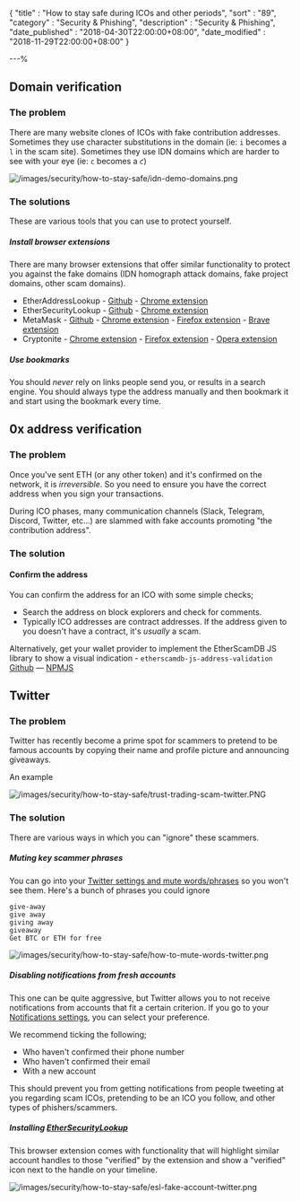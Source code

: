 {
"title"       : "How to stay safe during ICOs and other periods",
"sort"        : "89",
"category"    : "Security & Phishing",
"description" : "Security & Phishing",
"date_published" : "2018-04-30T22:00:00+08:00",
"date_modified"  : "2018-11-29T22:00:00+08:00"
}

---%

## Domain verification

### The problem

There are many website clones of ICOs with fake contribution addresses. Sometimes they use character substitutions in
the domain (ie: `i` becomes a `l` in the scam site). Sometimes they use IDN domains which are harder to see with your eye
(ie: `c` becomes a `ƈ`)

![/images/security/how-to-stay-safe/idn-demo-domains.png](/images/security/how-to-stay-safe/idn-demo-domains.png)

### The solutions

These are various tools that you can use to protect yourself.

##### Install browser extensions

There are many browser extensions that offer similar functionality to protect you against the fake domains (IDN homograph
attack domains, fake project domains, other scam domains).

* EtherAddressLookup - 
[Github](https://github.com/409H/EtherAddressLookup) - 
[Chrome extension](https://chrome.google.com/webstore/detail/etheraddresslookup/pdknmigbbbhmllnmgdfalmedcmcefdfn)
* EtherSecurityLookup - 
[Github](https://github.com/409H/EtherSecurityLookup) - 
[Chrome extension](https://chrome.google.com/webstore/detail/ethersecuritylookup/bhhfhgpgmifehjdghlbbijjaimhmcgnf)
* MetaMask - 
[Github](https://github.com/MetaMask/metamask-extension) - 
[Chrome extension](https://chrome.google.com/webstore/detail/metamask/nkbihfbeogaeaoehlefnkodbefgpgknn) - 
[Firefox extension](https://addons.mozilla.org/en-US/firefox/addon/ether-metamask/) -
[Brave extension](https://brave.com/)
* Cryptonite -
[Chrome extension](https://chrome.google.com/webstore/detail/cryptonite-by-metacert/keghdcpemohlojlglbiegihkljkgnige) -
[Firefox extension](https://addons.mozilla.org/en-US/firefox/addon/cryptonite-by-metacert/) -
[Opera extension](https://addons.opera.com/en/extensions/details/cryptonite-by-metacert/)

##### Use bookmarks

You should _never_ rely on links people send you, or results in a search engine. You should always type the address manually
and then bookmark it and start using the bookmark every time.

## 0x address verification

### The problem

Once you've sent ETH (or any other token) and it's confirmed on the network, it is _irreversible_. So you need to ensure
you have the correct address when you sign your transactions.

During ICO phases, many communication channels (Slack, Telegram, Discord, Twitter, etc...) are slammed with fake accounts
promoting "the contribution address".

### The solution

#### Confirm the address

You can confirm the address for an ICO with some simple checks;

* Search the address on block explorers and check for comments.
* Typically ICO addresses are contract addresses. If the address given to you doesn't have a contract, it's _usually_ a scam.

Alternatively, get your wallet provider to implement the EtherScamDB JS library to show a visual indication - `etherscamdb-js-address-validation` [Github](https://github.com/409H/etherscamdb-js-address-validation#etherscamdb-js-address-validation-package) &mdash; [NPMJS](https://www.npmjs.com/package/etherscamdb-js-address-validation)

## Twitter

### The problem

Twitter has recently become a prime spot for scammers to pretend to be famous accounts by copying their name and 
profile picture and announcing giveaways.

An example

![/images/security/how-to-stay-safe/trust-trading-scam-twitter.PNG](/images/security/how-to-stay-safe/trust-trading-scam-twitter.PNG)

### The solution

There are various ways in which you can "ignore" these scammers.

##### Muting key scammer phrases

You can go into your [Twitter settings and mute words/phrases](https://twitter.com/settings/muted_keywords) so you won't see them. Here's a bunch of phrases you could ignore

```text
give-away
give away
giving away
giveaway
Get BTC or ETH for free
``` 

![/images/security/how-to-stay-safe/how-to-mute-words-twitter.png](/images/security/how-to-stay-safe/how-to-mute-words-twitter.png)

##### Disabling notifications from fresh accounts

This one can be quite aggressive, but Twitter allows you to not receive notifications from accounts that fit a certain
criterion. If you go to your [Notifications settings](https://twitter.com/settings/notifications_timeline), you can select
your preference.

We recommend ticking the following;

* Who haven't confirmed their phone number
* Who haven't confirmed their email
* With a new account

This should prevent you from getting notifications from people tweeting at you regarding scam ICOs, pretending to be an
ICO you follow, and other types of phishers/scammers.

##### Installing [EtherSecurityLookup](https://github.com/409H/EtherSecurityLookup#ethersecuritylookup)

This browser extension comes with functionality that will highlight similar account handles to those "verified" by the 
extension and show a "verified" icon next to the handle on your timeline.

![/images/security/how-to-stay-safe/esl-fake-account-twitter.png](/images/security/how-to-stay-safe/esl-fake-account-twitter.png)
